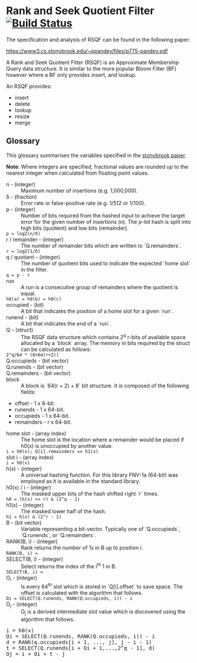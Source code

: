 # Rank and Seek Quotient Filter [![Build Status](https://travis-ci.org/nfisher/rsqf.svg?branch=master)](https://travis-ci.org/nfisher/rsqf)

The specification and analysis of RSQF can be found in the following paper:

 https://www3.cs.stonybrook.edu/~ppandey/files/p775-pandey.pdf

A Rank and Seek Quotient Filter (RSQF) is an Approximate Membership Query data structure. It is similar to the more popular Bloom Filter (BF) however
where a BF only provides insert, and lookup.

An RSQF provides:

 * insert
 * delete
 * lookup
 * resize
 * merge
 
## Glossary

This glossary summarises the variables specified in the [stonybrook paper](https://www3.cs.stonybrook.edu/~ppandey/files/p775-pandey.pdf).

**Note**: Where integers are specified, fractional values are rounded up to
the nearest integer when calculated from floating point values.

<dl>
<dt>n - (integer)</dt>
<dd>Maximum number of insertions (e.g. 1,000,000).</dd>

<dt>δ - (fraction)</dt>
<dd>Error rate or false-positive rate (e.g. 1/512 or 1/100).</dd>

<dt>p - (integer)</dt>
<dd>Number of bits required from the hashed input to achieve the target error
for the given number of insertions (n). The p-bit hash is split into high bits (quotient) and low bits (remainder).</dd>
<code>p = log2(n/δ)</code>

<dt>r / remainder - (integer)</dt>
<dd>The number of remainder bits which are written to `Q.remainders`.</dd>
<code>r = log2(1/δ)</code>

<dt>q / quotient - (integer)</dt>
<dd>The number of quotient bits used to indicate the expected `home slot` in
the filter.</dd>
<code>q = p - r</code>

<dt>run</dt>
<dd>A run is a consecutive group of remainders where the quotient is
equal.</dd>
<code>h0(a) = h0(b) = h0(c)</code>

<dt>occupied - (bit)</dt>
<dd>A bit that indicates the position of a home slot for a given `run`.</dd>

<dt>runend - (bit)</dt>
<dd>A bit that indicates the end of a `run`.</dd>

<dt>Q - (struct)</dt>
<dd>The RSQF data structure which contains 2<sup>q</sup> r-bits of available
space allocated by a `block` array. The memory in bits required by the
struct can be calculated as follows:</dd>
<code>2^q/64 * (8+64(r+2))</code>

<dt>Q.occupieds - (bit vector)</dt>
<dd></dd>

<dt>Q.runends - (bit vector)</dt>
<dd></dd>

<dt>Q.remainders - (bit vector)</dt>
<dd></dd>

<dt>block</dt>
<dd>A block is `64(r + 2) + 8` bit structure. It is composed of the
following fields:
</dd>
<ul>
  <li>offset - 1 x 8-bit.
  <li>runends - 1 x 64-bit.
  <li>occupieds - 1 x 64-bit.
  <li>remainders - r x 64-bit.
</ul>

<dt>home slot - (array index)</dt>
<dd>The home slot is the location where a remainder would be placed if h0(x)
is unoccupied by another value.</dd>
<code>i = h0(x); Q[i].remainders == h1(x)</code>

<dt>slot i - (array index)</dt>
<code>i = h0(x)</code>

<dt>h(x) - (integer)</dt>
<dd>A universal hashing function. For this library FNV-1a (64-bit) was
employed as it is available in the standard library.</dd>

<dt>h0(x) / i - (integer)</dt>
<dd>The masked upper bits of the hash shifted right `r` times.</dd>
<code>h0 = (h(x) >> r) & (2^q - 1)</code>

<dt>h1(x) - (integer)</dt>
<dd>The masked lower half of the hash.</dd>
<code>h1 = h(x) & (2^r - 1)</code>

<dt>B - (bit vector)</dt>
<dd>Variable representing a bit-vector. Typically one of `Q.occupieds`,
`Q.runends`, or `Q.remainders`.</dd>

<dt>RANK(B, i) - (integer)</dt>
<dd>Rank returns the number of 1s in B up to position i.</dd>
<code>RANK(B, i) = </code>

<dt>SELECT(B, i) - (integer)</dt>
<dd>Select returns the index of the i<sup>th</sup> 1 in B.</dd>
<code>SELECT(B, i) = </code>

<dt>O<sub>i</sub> - (integer)</dt>
<dd>Is every 64<sup>th</sup> slot which is stored in `Q[i].offset` to save
space. The offset is calculated with the algorithm that follows.</dd>
<code>Oi = SELECT(Q.runends, RANK(Q.occupieds, i)) - i</code>

<dt>O<sub>j</sub> - (integer)</dt>
<dd>O<sub>j</sub> is a derived intermediate slot value which is discovered
using the algorithm that follows.</dd>
<pre>
i = h0(x)
Oi = SELECT(Q.runends, RANK(Q.occupieds, i)) - i
d = RANK(q.occupieds[i + 1, ..., j], j - i - 1)
t = SELECT(Q.runends[i + Oi + 1,...,2^q - 1], d)
Oj = i + Oi + t - j
</pre>
</dl>
